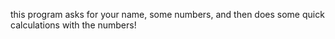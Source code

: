 this program asks for your name, some numbers, and then does some quick calculations with the numbers!

